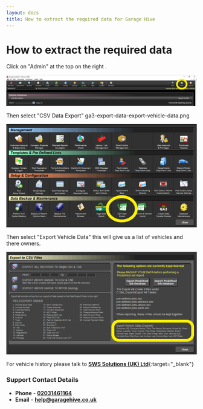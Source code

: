 ```yaml
---
layout: docs
title: How to extract the required data for Garage Hive 
---
```


#   How to extract the required data 

Click on "Admin" at the top on the right .

![](media/ga3-export-data-admin.png)

Then select "CSV Data Export" ga3-export-data-export-vehicle-data.png

![](media/ga3-export-data-csv.png)

Then select "Export Vehicle Data" this will give us a list of vehicles and there owners. 

![](media/ga3-export-data-export-vehicle-data.png)

For vehicle history please talk to [**SWS Solutions (UK) Ltd**](https://www.sws-solutions.co.uk/contact.php){:target="_blank"}

### Support Contact Details
* **Phone** - [**02031461164**](tel:02031461164)
* **Email** - [**help@garagehive.co.uk**](mailto:help@garagehive.co.uk)